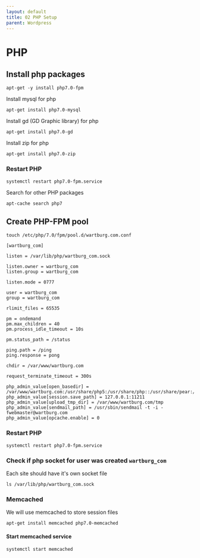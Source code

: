 ```yaml
---
layout: default
title: 02 PHP Setup       
parent: Wordpress
---
```


# PHP

## Install php packages

```
apt-get -y install php7.0-fpm
```

Install mysql for php
```
apt-get install php7.0-mysql
```

Install gd (GD Graphic library) for php
```
apt-get install php7.0-gd
```

Install zip for php
```
apt-get install php7.0-zip
```

### Restart PHP

````
systemctl restart php7.0-fpm.service
````


Search for other PHP packages

````
apt-cache search php7
````


## Create PHP-FPM pool

````
touch /etc/php/7.0/fpm/pool.d/wartburg.com.conf
````

````
[wartburg_com]

listen = /var/lib/php/wartburg_com.sock

listen.owner = wartburg_com
listen.group = wartburg_com

listen.mode = 0777

user = wartburg_com
group = wartburg_com

rlimit_files = 65535

pm = ondemand
pm.max_children = 40
pm.process_idle_timeout = 10s

pm.status_path = /status

ping.path = /ping
ping.response = pong

chdir = /var/www/wartburg.com

request_terminate_timeout = 300s

php_admin_value[open_basedir] = /var/www/wartburg.com:/usr/share/php5:/usr/share/php::/usr/share/pear:/tmp:/usr/share/phpmyadmin:/etc/phpmyadmin:/var/lib/phpmyadmin
php_admin_value[session.save_path] = 127.0.0.1:11211
php_admin_value[upload_tmp_dir] = /var/www/wartburg.com/tmp
php_admin_value[sendmail_path] = /usr/sbin/sendmail -t -i -fwebmaster@wartburg.com
php_admin_value[opcache.enable] = 0
````

### Restart PHP

````
systemctl restart php7.0-fpm.service
````

### Check if php socket for user was created `wartburg_com`

Each site should have it's own socket file

````
ls /var/lib/php/wartburg_com.sock
````


### Memcached

We will use memcached to store session files

````
apt-get install memcached php7.0-memcached
````

#### Start memcached service

````
systemctl start memcached
````
